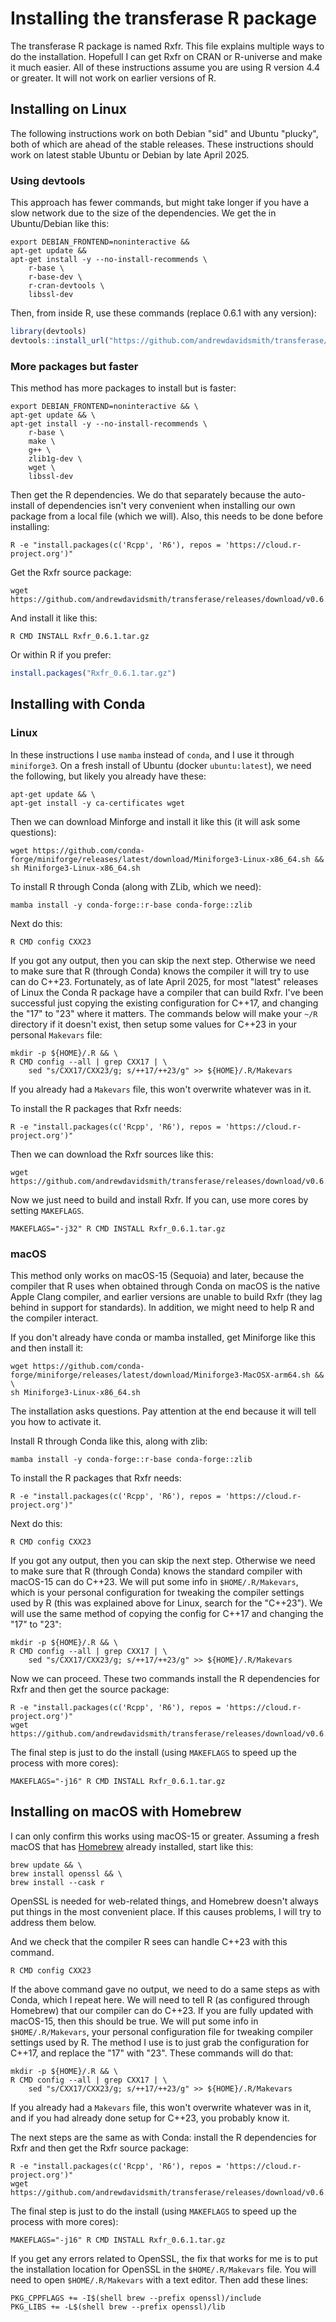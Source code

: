 # Installing the transferase R package

The transferase R package is named Rxfr. This file explains multiple ways to
do the installation. Hopefull I can get Rxfr on CRAN or R-universe and make it
much easier. All of these instructions assume you are using R version 4.4 or
greater. It will not work on earlier versions of R.

## Installing on Linux

The following instructions work on both Debian "sid" and Ubuntu "plucky", both
of which are ahead of the stable releases. These instructions should work on
latest stable Ubuntu or Debian by late April 2025.

### Using devtools

This approach has fewer commands, but might take longer if you have a slow
network due to the size of the dependencies. We get the in Ubuntu/Debian like
this:

```console
export DEBIAN_FRONTEND=noninteractive &&
apt-get update &&
apt-get install -y --no-install-recommends \
    r-base \
    r-base-dev \
    r-cran-devtools \
    libssl-dev
```

Then, from inside R, use these commands (replace 0.6.1 with any version):

```R
library(devtools)
devtools::install_url("https://github.com/andrewdavidsmith/transferase/releases/download/v0.6.1/Rxfr_0.6.1.tar.gz")
```

### More packages but faster

This method has more packages to install but is faster:

```console
export DEBIAN_FRONTEND=noninteractive && \
apt-get update && \
apt-get install -y --no-install-recommends \
    r-base \
    make \
    g++ \
    zlib1g-dev \
    wget \
    libssl-dev
```

Then get the R dependencies. We do that separately because the auto-install of
dependencies isn't very convenient when installing our own package from a
local file (which we will). Also, this needs to be done before installing:

```console
R -e "install.packages(c('Rcpp', 'R6'), repos = 'https://cloud.r-project.org')"
```

Get the Rxfr source package:

```console
wget https://github.com/andrewdavidsmith/transferase/releases/download/v0.6.1/Rxfr_0.6.1.tar.gz
```

And install it like this:

```console
R CMD INSTALL Rxfr_0.6.1.tar.gz
```

Or within R if you prefer:

```R
install.packages("Rxfr_0.6.1.tar.gz")
```

## Installing with Conda

### Linux

In these instructions I use `mamba` instead of `conda`, and I use it through
`miniforge3`. On a fresh install of Ubuntu (docker `ubuntu:latest`), we need
the following, but likely you already have these:

```console
apt-get update && \
apt-get install -y ca-certificates wget
```

Then we can download Minforge and install it like this (it will ask some questions):

```console
wget https://github.com/conda-forge/miniforge/releases/latest/download/Miniforge3-Linux-x86_64.sh &&
sh Miniforge3-Linux-x86_64.sh
```

To install R through Conda (along with ZLib, which we need):

```console
mamba install -y conda-forge::r-base conda-forge::zlib
```

Next do this:

```console
R CMD config CXX23
```

If you got any output, then you can skip the next step. Otherwise we need to
make sure that R (through Conda) knows the compiler it will try to use can do
C++23. Fortunately, as of late April 2025, for most "latest" releases of Linux
the Conda R package have a compiler that can build Rxfr. I've been successful
just copying the existing configuration for C++17, and changing the "17" to
"23" where it matters. The commands below will make your `~/R` directory if it
doesn't exist, then setup some values for C++23 in your personal `Makevars`
file:

```console
mkdir -p ${HOME}/.R && \
R CMD config --all | grep CXX17 | \
    sed "s/CXX17/CXX23/g; s/++17/++23/g" >> ${HOME}/.R/Makevars
```

If you already had a `Makevars` file, this won't overwrite whatever was in it.

To install the R packages that Rxfr needs:

```console
R -e "install.packages(c('Rcpp', 'R6'), repos = 'https://cloud.r-project.org')"
```

Then we can download the Rxfr sources like this:

```console
wget https://github.com/andrewdavidsmith/transferase/releases/download/v0.6.1/Rxfr_0.6.1.tar.gz
```

Now we just need to build and install Rxfr. If you can, use more cores by
setting `MAKEFLAGS`.

```console
MAKEFLAGS="-j32" R CMD INSTALL Rxfr_0.6.1.tar.gz
```

### macOS

This method only works on macOS-15 (Sequoia) and later, because the compiler
that R uses when obtained through Conda on macOS is the native Apple Clang
compiler, and earlier versions are unable to build Rxfr (they lag behind in
support for standards). In addition, we might need to help R and the compiler
interact.

If you don't already have conda or mamba installed, get Miniforge like this
and then install it:

```console
wget https://github.com/conda-forge/miniforge/releases/latest/download/Miniforge3-MacOSX-arm64.sh && \
sh Miniforge3-Linux-x86_64.sh
```

The installation asks questions. Pay attention at the end because it will tell
you how to activate it.

Install R through Conda like this, along with zlib:

```console
mamba install -y conda-forge::r-base conda-forge::zlib
```

To install the R packages that Rxfr needs:

```console
R -e "install.packages(c('Rcpp', 'R6'), repos = 'https://cloud.r-project.org')"
```

Next do this:

```console
R CMD config CXX23
```

If you got any output, then you can skip the next step. Otherwise we need to
make sure that R (through Conda) knows the standard compiler with macOS-15 can
do C++23. We will put some info in `$HOME/.R/Makevars`, which is your personal
configuration for tweaking the compiler settings used by R (this was explained
above for Linux, search for the "C++23"). We will use the same method of
copying the config for C++17 and changing the "17" to "23":

```console
mkdir -p ${HOME}/.R && \
R CMD config --all | grep CXX17 | \
    sed "s/CXX17/CXX23/g; s/++17/++23/g" >> ${HOME}/.R/Makevars
```

Now we can proceed. These two commands install the R dependencies for Rxfr and
then get the source package:

```console
R -e "install.packages(c('Rcpp', 'R6'), repos = 'https://cloud.r-project.org')"
wget https://github.com/andrewdavidsmith/transferase/releases/download/v0.6.1/Rxfr_0.6.1.tar.gz
```

The final step is just to do the install (using `MAKEFLAGS` to speed up the
process with more cores):

```console
MAKEFLAGS="-j16" R CMD INSTALL Rxfr_0.6.1.tar.gz
```

## Installing on macOS with Homebrew

I can only confirm this works using macOS-15 or greater. Assuming a fresh
macOS that has [Homebrew](https://brew.sh) already installed, start like this:

```console
brew update && \
brew install openssl && \
brew install --cask r
```

OpenSSL is needed for web-related things, and Homebrew doesn't always put
things in the most convenient place. If this causes problems, I will try to
address them below.

And we check that the compiler R sees can handle C++23 with this command.

```console
R CMD config CXX23
```

If the above command gave no output, we need to do a same steps as with Conda,
which I repeat here. We will need to tell R (as configured through Homebrew)
that our compiler can do C++23. If you are fully updated with macOS-15, then
this should be true. We will put some info in `$HOME/.R/Makevars`, your
personal configuration file for tweaking compiler settings used by R.  The
method I use is to just grab the configuration for C++17, and replace the "17"
with "23". These commands will do that:

```console
mkdir -p ${HOME}/.R && \
R CMD config --all | grep CXX17 | \
    sed "s/CXX17/CXX23/g; s/++17/++23/g" >> ${HOME}/.R/Makevars
```

If you already had a `Makevars` file, this won't overwrite whatever was in it,
and if you had already done setup for C++23, you probably know it.

The next steps are the same as with Conda: install the R dependencies for Rxfr
and then get the Rxfr source package:

```console
R -e "install.packages(c('Rcpp', 'R6'), repos = 'https://cloud.r-project.org')"
wget https://github.com/andrewdavidsmith/transferase/releases/download/v0.6.1/Rxfr_0.6.1.tar.gz
```

The final step is just to do the install (using `MAKEFLAGS` to speed up the
process with more cores):

```console
MAKEFLAGS="-j16" R CMD INSTALL Rxfr_0.6.1.tar.gz
```

If you get any errors related to OpenSSL, the fix that works for me is to put
the installation location for OpenSSL in the `$HOME/.R/Makevars` file. You
will need to open `$HOME/.R/Makevars` with a text editor. Then add these
lines:

```console
PKG_CPPFLAGS += -I$(shell brew --prefix openssl)/include
PKG_LIBS += -L$(shell brew --prefix openssl)/lib
```
